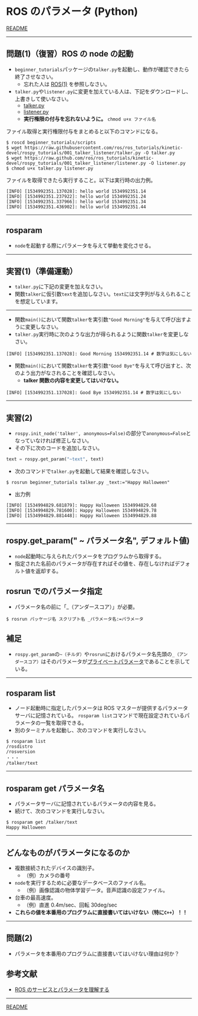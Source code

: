 # ROS のパラメータ (Python)

[README](./README.md)

---

## 問題(1)（復習）ROS の node の起動

- `beginner_tutorials`パッケージの`talker.py`を起動し、動作が確認できたら終了させなさい。
  - 忘れた人は [ROS(1)](basics_01.md) を参照しなさい。
- `talker.py`や`listener.py`に変更を加えている人は、下記をダウンロードし、上書きして使いなさい。
  - [talker.py](https://raw.githubusercontent.com/ros/ros_tutorials/indigo-devel/rospy_tutorials/001_talker_listener/talker.py)
  - [listener.py](https://raw.githubusercontent.com/ros/ros_tutorials/indigo-devel/rospy_tutorials/001_talker_listener/listener.py)
  - **実行権限の付与を忘れないように。** `chmod u+x ファイル名`

ファイル取得と実行権限付与をまとめると以下のコマンドになる。

```shell
$ roscd beginner_tutorials/scripts
$ wget https://raw.githubusercontent.com/ros/ros_tutorials/kinetic-devel/rospy_tutorials/001_talker_listener/talker.py -O talker.py
$ wget https://raw.github.com/ros/ros_tutorials/kinetic-devel/rospy_tutorials/001_talker_listener/listener.py -O listener.py
$ chmod u+x talker.py listener.py
```

ファイルを取得できたら実行すること。以下は実行時の出力例。

```shell
[INFO] [1534992351.137028]: hello world 1534992351.14
[INFO] [1534992351.237922]: hello world 1534992351.24
[INFO] [1534992351.337966]: hello world 1534992351.34
[INFO] [1534992351.436902]: hello world 1534992351.44
```

---

## rosparam

- `node`を起動する際にパラメータを与えて挙動を変化させる。

---

## 実習(1)（準備運動）

- `talker.py`に下記の変更を加えなさい。
- 関数`talker`に仮引数`text`を追加しなさい。`text`には文字列が与えられることを想定しています。

---

- 関数`main()`において関数`talker`を実引数`"Good Morning"`を与えて呼び出すように変更しなさい。
- `talker.py`実行時に次のような出力が得られるように関数`talker`を変更しなさい。

```shell
[INFO] [1534992351.137028]: Good Morning 1534992351.14 # 数字は気にしない
```

- 関数`main()`において関数`talker`を実引数`"Good Bye"`を与えて呼び出すと、次のよう出力がなされることを確認しなさい。
  - **talker 関数の内容を変更してはいけない。**

```shell
[INFO] [1534992351.137028]: Good Bye 1534992351.14 # 数字は気にしない
```

---

## 実習(2)

- `rospy.init_node('talker', anonymous=False)`の部分で`anonymous=False`となっていなければ修正しなさい。
- その下に次のコードを追加しなさい。

```python
text = rospy.get_param("~text", text)
```

- 次のコマンドで`talker.py`を起動して結果を確認しなさい。

```shell
$ rosrun beginner_tutorials talker.py _text:="Happy Halloween"
```

- 出力例

```shell
[INFO] [1534994829.681879]: Happy Halloween 1534994829.68
[INFO] [1534994829.781600]: Happy Halloween 1534994829.78
[INFO] [1534994829.881448]: Happy Halloween 1534994829.88
```

---

## rospy.get_param(" **~** パラメータ名", デフォルト値)

- `node`起動時に与えられたパラメータをプログラムから取得する。
- 指定された名前のパラメータが存在すればその値を、存在しなければデフォルト値を返却する。

## rosrun でのパラメータ指定

- パラメータ名の前に「\_（アンダースコア）」が必要。

```shell
$ rosrun パッケージ名 スクリプト名 _パラメータ名:=パラメータ
```

## 補足

- `rospy.get_param`の`~（チルダ）`や`rosrun`におけるパラメータ名先頭の`_（アンダースコア）`はそのパラメータが[プライベートパラメータ](http://wiki.ros.org/ja/Parameter%20Server#Private_Parameters.28.2BMNcw6TCkMNkw.2FDDIMAAw0TDpMOEw.2FDC.2F.29)であることを示している。

---

## rosparam list

- ノード起動時に指定したパラメータは ROS マスターが提供するパラメータサーバに記憶されている。
  `rosparam list`コマンドで現在設定されているパラメータの一覧を取得できる。
- 別のターミナルを起動し、次のコマンドを実行しなさい。

```shell
$ rosparam list
/rosdistro
/rosversion
・・・
/talker/text
```

---

## rosparam get パラメータ名

- パラメータサーバに記憶されているパラメータの内容を見る。
- 続けて、次のコマンドを実行しなさい。

```shell
$ rosparam get /talker/text
Happy Halloween
```

---

## どんなものがパラメータになるのか

- 複数接続されたデバイスの識別子。
  - （例）カメラの番号
- `node`を実行するために必要なデータベースのファイル名。
  - （例）画像認識の物体学習データ。音声認識の設定ファイル。
- 台車の最高速度。
  - （例）直進 0.4m/sec、回転 30deg/sec
- **これらの値を本番用のプログラムに直接書いてはいけない（特に`C++`）！！**

---

## 問題(2)

- パラメータを本番用のプログラムに直接書いてはいけない理由は何か？

## 参考文献

- [ROS のサービスとパラメータを理解する](http://wiki.ros.org/ja/ROS/Tutorials/UnderstandingServicesParams)

---

[README](./README.md)
